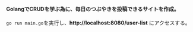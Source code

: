 #### GolangでCRUDを学ぶ為に、毎日のつぶやきを投稿できるサイトを作成。  
`go run main.go`を実行し、**http://localhost:8080/user-list** にアクセスする。
